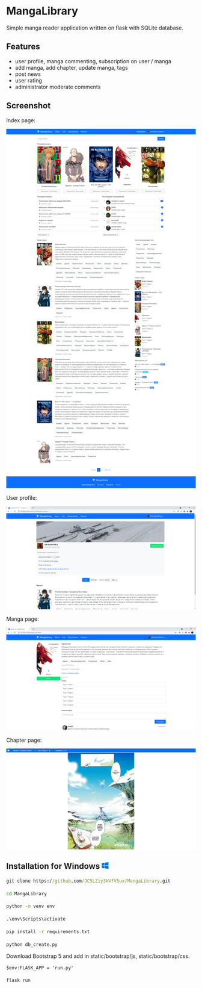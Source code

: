 # MangaLibrary
Simple manga reader application written on flask with SQLite database.

## Features
* user profile, manga commenting, subscription on user / manga
* add manga, add chapter, update manga, tags
* post news
* user rating
* administrator moderate comments

## Screenshot
Index page: 

![index page](assets/2.png)

User profile:

![user profile](assets/1.png)

Manga page:

![manga page](assets/3.png)

Chapter page:

![chapter page](assets/4.png)

## Installation for Windows ![Windows](assets/5.png) 

```cmd
git clone https://github.com/JC5LZiy3HVfV5ux/MangaLibrary.git

cd MangaLibrary

python -m venv env

.\env\Scripts\activate   

pip install -r requirements.txt

python db_create.py
```
Download Bootstrap 5 and add in static/bootstrap/js, static/bootstrap/css. 

```cmd
$env:FLASK_APP = 'run.py'   

flask run   
```